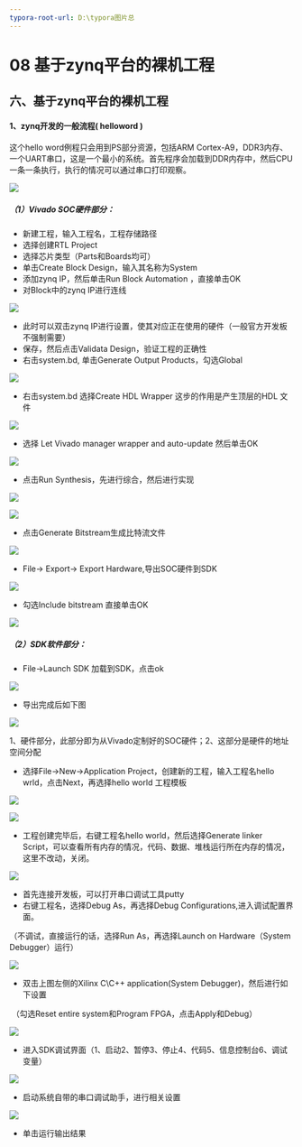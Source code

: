 ```yaml
---
typora-root-url: D:\typora图片总
---
```


# 08 基于zynq平台的裸机工程

## 六、基于zynq平台的裸机工程

#### 1、zynq开发的一般流程( helloword )

这个hello word例程只会用到PS部分资源，包括ARM Cortex-A9，DDR3内存、一个UART串口，这是一个最小的系统。首先程序会加载到DDR内存中，然后CPU一条一条执行，执行的情况可以通过串口打印观察。

![](D:/typora图片总/zynq%E6%B5%81%E7%A8%8B2.png)

##### **（1）Vivado SOC硬件部分：** 

- 新建工程，输入工程名，工程存储路径
- 选择创建RTL Project
- 选择芯片类型（Parts和Boards均可）
- 单击Create Block Design，输入其名称为System
- 添加zynq IP，然后单击Run Block Automation ，直接单击OK
- 对Block中的zynq IP进行连线

![](D:/typora图片总/zynq%E6%B5%81%E7%A8%8B3.png)

- 此时可以双击zynq IP进行设置，使其对应正在使用的硬件（一般官方开发板不强制需要）
- 保存，然后点击Validata Design，验证工程的正确性
- 右击system.bd, 单击Generate Output Products，勾选Global

![](D:/typora图片总/zynq%E6%B5%81%E7%A8%8B4.jpg)

- 右击system.bd 选择Create HDL Wrapper 这步的作用是产生顶层的HDL 文件

![](D:/typora图片总/zynq%E6%B5%81%E7%A8%8B5.jpg)

- 选择 Let Vivado manager wrapper and auto-update 然后单击OK

![](D:/typora图片总/zynq%E6%B5%81%E7%A8%8B6.jpg)

- 点击Run Synthesis，先进行综合，然后进行实现

![](D:/typora%E5%9B%BE%E7%89%87%E6%80%BB/%E7%BB%BC%E5%90%88%E4%B8%8E%E5%AE%9E%E7%8E%B0.png)

![](D:/typora%E5%9B%BE%E7%89%87%E6%80%BB/%E7%BB%BC%E5%90%88%E4%B8%8E%E5%AE%9E%E7%8E%B02.png)

- 点击Generate Bitstream生成比特流文件

![](D:/typora%E5%9B%BE%E7%89%87%E6%80%BB/SDK5.jpg)

- File$\to$ Export$\to$ Export Hardware,导出SOC硬件到SDK

![](D:/typora%E5%9B%BE%E7%89%87%E6%80%BB/%E5%AF%BC%E5%87%BASOC%E7%A1%AC%E4%BB%B6%E5%88%B0SDK.jpg)

- 勾选Include bitstream 直接单击OK

![](D:/typora%E5%9B%BE%E7%89%87%E6%80%BB/SDK1.jpg)



##### **（2）SDK软件部分：** 

- File->Launch SDK 加载到SDK，点击ok

![](D:/typora%E5%9B%BE%E7%89%87%E6%80%BB/SDK2.jpg)

- 导出完成后如下图

![](D:/typora%E5%9B%BE%E7%89%87%E6%80%BB/SDK4.jpg)

1、硬件部分，此部分即为从Vivado定制好的SOC硬件；2、这部分是硬件的地址空间分配

- 选择File->New->Application Project，创建新的工程，输入工程名hello wrld，点击Next，再选择hello world 工程模板

![](D:/typora%E5%9B%BE%E7%89%87%E6%80%BB/SDK6.png)

![](D:/typora%E5%9B%BE%E7%89%87%E6%80%BB/SDK7.jpg)

- 工程创建完毕后，右键工程名hello world，然后选择Generate linker Script，可以查看所有内存的情况，代码、数据、堆栈运行所在内存的情况，这里不改动，关闭。

![](D:/typora%E5%9B%BE%E7%89%87%E6%80%BB/SDK8.png)

- 首先连接开发板，可以打开串口调试工具putty
- 右键工程名，选择Debug As，再选择Debug Configurations,进入调试配置界面。

（不调试，直接运行的话，选择Run As，再选择Launch on Hardware（System Debugger）运行）

![](D:/typora%E5%9B%BE%E7%89%87%E6%80%BB/SDK9.png)

- 双击上图左侧的Xilinx C\C++ application(System Debugger)，然后进行如下设置

​      （勾选Reset entire system和Program FPGA，点击Apply和Debug）

![](D:/typora%E5%9B%BE%E7%89%87%E6%80%BB/SDK10.jpg)

- 进入SDK调试界面（1、启动2、暂停3、停止4、代码5、信息控制台6、调试变量）

![](D:/typora%E5%9B%BE%E7%89%87%E6%80%BB/SDK11.jpg)

- 启动系统自带的串口调试助手，进行相关设置

![](D:/typora%E5%9B%BE%E7%89%87%E6%80%BB/SDK12.jpg)

- 单击运行输出结果







